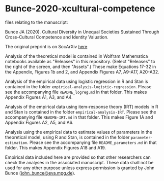 # Bunce-2020-xcultural-competence
files relating to the manuscript:

Bunce JA (2020). Cultural Diversity in Unequal Societies Sustained Through Cross-Cultural Competence and Identity Valuation.

The original preprint is on SocArXiv [here](https://osf.io/preprints/socarxiv/bwtvu/)


Analysis of the theoretical model is contained in Wolfram Mathematica notebooks available as "Releases" in this repository.
(Select "Releases" to the right of the screen, and then "Assets".) These make Equations 17-32 in the Appendix, Figures 1b and 2, and Appendix Figures A7, A9-A17, A20-A32.


Analysis of the empirical data using logistic regression in R and Stan is contained in the folder ``empirical-analysis-logistic-regression``. Please see the accompanying file ``README_logreg.md`` in that folder. This makes Appendix Figures A1, A3, and A4.


Analysis of the empirical data using item-response theory (IRT) models in R and Stan is contained in the folder ``empirical-analysis-IRT``. Please see the accompanying file ``README-IRT.md`` in that folder. This makes Figure 1A and Appendix Figures A2, A5, and A6.


Analysis using the empirical data to estimate values of parameters in the theoretical model, using R and Stan, is contained in the folder ``parameter-estimation``. Please see the accompanying file ``README_parameters.md`` in that folder. This makes Appendix Figures A18 and A19.


Empirical data included here are provided so that other researchers can check the analyses in the associated manuscript. These data shall not be used for any other purpose unless express permission is granted by John Bunce (john_bunce@eva.mpg.de).
